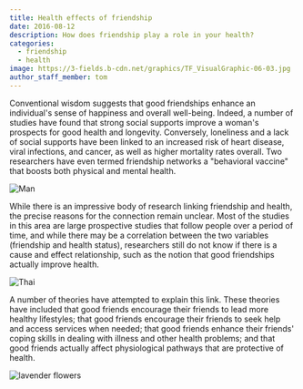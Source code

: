 ```yaml
---
title: Health effects of friendship
date: 2016-08-12
description: How does friendship play a role in your health?
categories:
  - friendship
  - health
image: https://3-fields.b-cdn.net/graphics/TF_VisualGraphic-06-03.jpg
author_staff_member: tom
---
```


Conventional wisdom suggests that good friendships enhance an individual's sense of happiness and overall well-being. Indeed, a number of studies have found that strong social supports improve a woman's prospects for good health and longevity. Conversely, loneliness and a lack of social supports have been linked to an increased risk of heart disease, viral infections, and cancer, as well as higher mortality rates overall. Two researchers have even termed friendship networks a "behavioral vaccine" that boosts both physical and mental health.

![Man](https://3-fields.b-cdn.net/graphics/TF_VisualGraphic-06-03.jpg)

While there is an impressive body of research linking friendship and health, the precise reasons for the connection remain unclear. Most of the studies in this area are large prospective studies that follow people over a period of time, and while there may be a correlation between the two variables (friendship and health status), researchers still do not know if there is a cause and effect relationship, such as the notion that good friendships actually improve health.

![Thai](https://3-fields.b-cdn.net/graphics/TF_VisualGraphic-06-03.jpg)

A number of theories have attempted to explain this link. These theories have included that good friends encourage their friends to lead more healthy lifestyles; that good friends encourage their friends to seek help and access services when needed; that good friends enhance their friends' coping skills in dealing with illness and other health problems; and that good friends actually affect physiological pathways that are protective of health.

![lavender flowers](https://3-fields.b-cdn.net/graphics/TF_VisualGraphic-06-03.jpg)